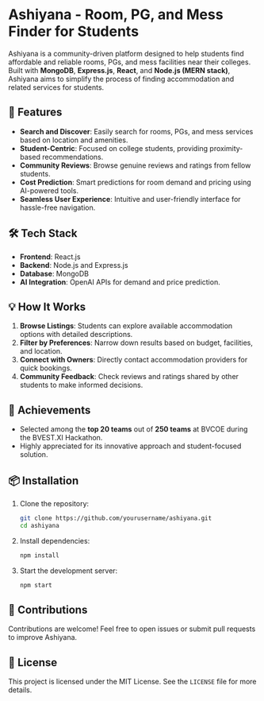 # Ashiyana - Room, PG, and Mess Finder for Students

Ashiyana is a community-driven platform designed to help students find affordable and reliable rooms, PGs, and mess facilities near their colleges. Built with **MongoDB**, **Express.js**, **React**, and **Node.js (MERN stack)**, Ashiyana aims to simplify the process of finding accommodation and related services for students.

## 🎯 Features

- **Search and Discover**: Easily search for rooms, PGs, and mess services based on location and amenities.
- **Student-Centric**: Focused on college students, providing proximity-based recommendations.
- **Community Reviews**: Browse genuine reviews and ratings from fellow students.
- **Cost Prediction**: Smart predictions for room demand and pricing using AI-powered tools.
- **Seamless User Experience**: Intuitive and user-friendly interface for hassle-free navigation.

## 🛠️ Tech Stack

- **Frontend**: React.js
- **Backend**: Node.js and Express.js
- **Database**: MongoDB
- **AI Integration**: OpenAI APIs for demand and price prediction.

## 💡 How It Works

1. **Browse Listings**: Students can explore available accommodation options with detailed descriptions.
2. **Filter by Preferences**: Narrow down results based on budget, facilities, and location.
3. **Connect with Owners**: Directly contact accommodation providers for quick bookings.
4. **Community Feedback**: Check reviews and ratings shared by other students to make informed decisions.

## 🚀 Achievements

- Selected among the **top 20 teams** out of **250 teams** at BVCOE during the BVEST.XI Hackathon.
- Highly appreciated for its innovative approach and student-focused solution.

## 📦 Installation

1. Clone the repository:
   ```bash
   git clone https://github.com/yourusername/ashiyana.git
   cd ashiyana
   ```
2. Install dependencies:
   ```bash
   npm install
   ```
3. Start the development server:
   ```bash
   npm start
   ```

## 🤝 Contributions

Contributions are welcome! Feel free to open issues or submit pull requests to improve Ashiyana.

## 📄 License

This project is licensed under the MIT License. See the `LICENSE` file for more details.

